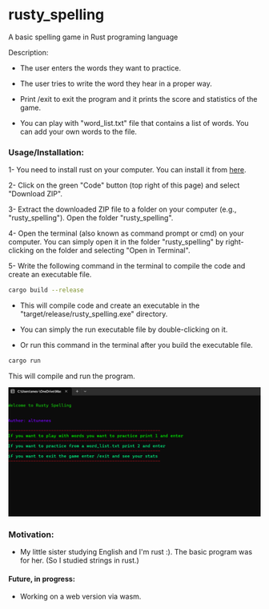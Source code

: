 # rusty_spelling
A basic spelling game in Rust programing language

Description:
- The user enters the words they want to practice.

- The user tries to write the word they hear in a proper way.
- Print /exit to exit the program and it prints the score and statistics of the game.
- You can play with "word_list.txt" file that contains a list of words. You can add your own words to the file.

### Usage/Installation:
1-   You need to install rust on your computer. You can install it from [here](https://www.rust-lang.org/tools/install).

2- Click on the green "Code" button (top right of this page) and select "Download ZIP".

3- Extract the downloaded ZIP file to a folder on your computer (e.g., "rusty_spelling").
   Open the folder "rusty_spelling".

4- Open the terminal (also known as command prompt or cmd) on your computer. You can simply open it in the folder "rusty_spelling" by right-clicking on the folder and selecting "Open in Terminal".

5- Write the following command in the terminal to compile the code and create an executable file.
  
```bash
cargo build --release
```

- This will compile code and create an executable in the "target/release/rusty_spelling.exe" directory.


- You can simply the run executable file by double-clicking on it. 


- Or run this command in the terminal after you build the executable file.
  
```bash
cargo run
```

This will compile and run the program.


  ![8x8](./static/rusty_spelling.png)



### Motivation:
- My little sister studying English and I'm rust :). The basic program was for her. (So I studied strings in rust.)

#### Future, in progress:

- Working on a web version via wasm.
